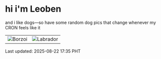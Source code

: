 # hi i'm Leoben

and i like dogs—so have some random dog pics that change whenever my CRON feels like it

|  |  |
|--------|----------|
| ![Borzoi](https://random-dog-vercel.vercel.app/api/random-borzoi?v=1755855350) | ![Labrador](https://random-dog-vercel.vercel.app/api/random-labrador?v=1755855350) |

Last updated: 2025-08-22 17:35 PHT
